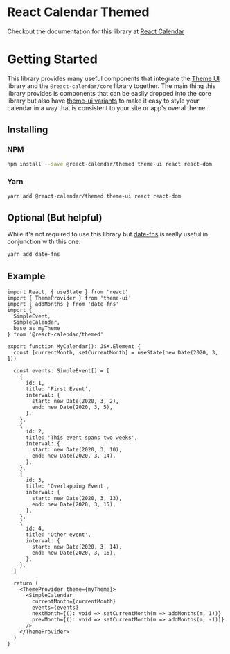 # React Calendar Themed 

Checkout the documentation for this library at [React Calendar](https://reactcalendar.netlify.com)

# Getting Started

This library provides many useful components that integrate the [Theme UI](https://theme-ui.com) library and 
the `@react-calendar/core` library together. The main thing this library provides is components that can be easily 
dropped into the core library but also have [theme-ui variants](https://theme-ui.com/guides/variants) to make it
easy to style your calendar in a way that is consistent to your site or app's overal theme.

## Installing 

### NPM 

```bash 
npm install --save @react-calendar/themed theme-ui react react-dom
```

### Yarn

```bash
yarn add @react-calendar/themed theme-ui react react-dom
```

## Optional (But helpful)

While it's not required to use this library but [date-fns](https://date-fns.org/) 
is really useful in conjunction with this one. 

```bash
yarn add date-fns 
```

## Example 

```tsx dark 
import React, { useState } from 'react'
import { ThemeProvider } from 'theme-ui'
import { addMonths } from 'date-fns'
import { 
  SimpleEvent, 
  SimpleCalendar,
  base as myTheme
} from '@react-calendar/themed'

export function MyCalendar(): JSX.Element {
  const [currentMonth, setCurrentMonth] = useState(new Date(2020, 3, 1))

  const events: SimpleEvent[] = [
    {
      id: 1,
      title: 'First Event',
      interval: {
        start: new Date(2020, 3, 2),
        end: new Date(2020, 3, 5),
      },
    },
    {
      id: 2,
      title: 'This event spans two weeks',
      interval: {
        start: new Date(2020, 3, 10),
        end: new Date(2020, 3, 14),
      },
    },
    {
      id: 3,
      title: 'Overlapping Event',
      interval: {
        start: new Date(2020, 3, 13),
        end: new Date(2020, 3, 15),
      },
    },
    {
      id: 4,
      title: 'Other event',
      interval: {
        start: new Date(2020, 3, 14),
        end: new Date(2020, 3, 16),
      },
    },
  ]

  return (
    <ThemeProvider theme={myTheme}>
      <SimpleCalendar
        currentMonth={currentMonth}
        events={events}
        nextMonth={(): void => setCurrentMonth(m => addMonths(m, 1))}
        prevMonth={(): void => setCurrentMonth(m => addMonths(m, -1))}
      />
    </ThemeProvider>
  )
}
```